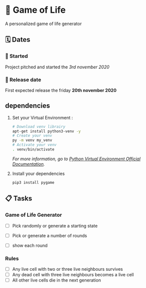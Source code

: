 # :dna: Game of Life 

A personalized game of life generator

## :spiral_calendar: Dates

### :rocket: Started 
Project pitched and started the _3rd november 2020_

### :dart: Release date 
First expected release the friday **20th november 2020** 


## dependencies
1. Set your Virtual Environment :

	``` bash
	# Download venv librairy
	apt-get install python3-venv -y
	# Create your venv
	py -m venv my_venv
	# Activate your venv
	. venv/bin/activate
	```
	
	_For more information, go to [Python Virtual Environment Official Documentation](https://docs.python.org/3/library/venv.html)._


1. Install your dependencies

	``` bash
	pip3 install pygame
	```

## :clipboard: Tasks

### Game of Life Generator

- [ ] Pick randomly or generate a starting state
- [ ] Pick or generate a number of rounds
- [ ] show each round


### Rules

- [ ] Any live cell with two or three live neighbours survives
- [ ] Any dead cell with three live neighbours becomes a live cell
- [ ] All other live cells die in the next generation
